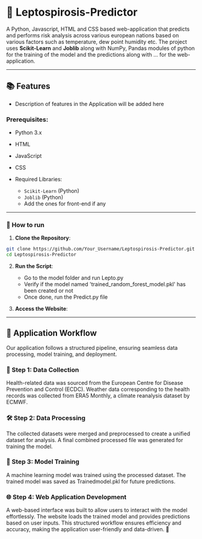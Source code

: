 # 🦠 Leptospirosis-Predictor
A Python, Javascript, HTML and CSS based web-application that predicts and performs risk analysis across various european nations based on various factors such as temperature, dew point humidity etc. The project uses **Scikit-Learn** and **Joblib** along with NumPy, Pandas modules of python for the training of the model and the predictions along with ... for the web-application.

---

## 📚 Features
- Description of features in the Application will be added here

### Prerequisites:

- Python 3.x
- HTML
- JavaScript
- CSS

- Required Libraries:
    - `Scikit-Learn`  (Python)
    - `Joblib` (Python)
    - Add the ones for front-end if any




---

###  🔧 How to run
1. **Clone the Repository**:

```bash
git clone https://github.com/Your_Username/Leptospirosis-Predictor.git
cd Leptospirosis-Predictor
```

2. **Run the Script**:
    - Go to the model folder and run Lepto.py
    - Verify if the model named 'trained_random_forest_model.pkl' has been created or not
    - Once done, run the Predict.py file

3. **Access the Website**:

---

## 🔄 Application Workflow
Our application follows a structured pipeline, ensuring seamless data processing, model training, and deployment.

### 📌 Step 1: Data Collection
Health-related data was sourced from the European Centre for Disease Prevention and Control (ECDC).
Weather data corresponding to the health records was collected from ERA5 Monthly, a climate reanalysis dataset by ECMWF.
### 🛠️ Step 2: Data Processing
The collected datasets were merged and preprocessed to create a unified dataset for analysis.
A final combined processed file was generated for training the model.
### 🧠 Step 3: Model Training
A machine learning model was trained using the processed dataset.
The trained model was saved as Trainedmodel.pkl for future predictions.
### 🌐 Step 4: Web Application Development
A web-based interface was built to allow users to interact with the model effortlessly.
The website loads the trained model and provides predictions based on user inputs.
This structured workflow ensures efficiency and accuracy, making the application user-friendly and data-driven. 🚀
